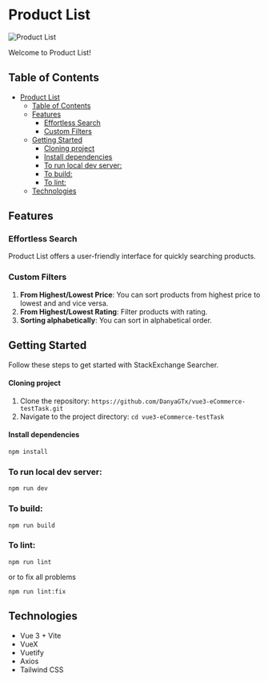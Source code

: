 # Product List

![Product List](https://imgur.com/a/QCj1j6s.png)

Welcome to Product List!

## Table of Contents
- [Product List](#product-list)
  - [Table of Contents](#table-of-contents)
  - [Features](#features)
    - [Effortless Search](#effortless-search)
    - [Custom Filters](#custom-filters)
  - [Getting Started](#getting-started)
      - [Cloning project](#cloning-project)
      - [Install dependencies](#install-dependencies)
    - [To run local dev server:](#to-run-local-dev-server)
    - [To build:](#to-build)
    - [To lint:](#to-lint)
  - [Technologies](#technologies)

## Features

### Effortless Search
Product List offers a user-friendly interface for quickly searching products.

### Custom Filters
1. **From Highest/Lowest Price**: You can sort products from highest price to lowest and and vice versa.
2. **From Highest/Lowest Rating**: Filter products with rating.
3. **Sorting alphabetically**: You can sort in alphabetical order.

## Getting Started
Follow these steps to get started with StackExchange Searcher.

#### Cloning project
1. Clone the repository: `https://github.com/DanyaGTx/vue3-eCommerce-testTask.git`
2. Navigate to the project directory: `cd vue3-eCommerce-testTask`

#### Install dependencies

```
npm install
```

### To run local dev server:

```
npm run dev
```

### To build:

```
npm run build
```

### To lint:

```
npm run lint
```

or to fix all problems

```
npm run lint:fix
```

## Technologies
- Vue 3 + Vite
- VueX
- Vuetify
- Axios
- Tailwind CSS
